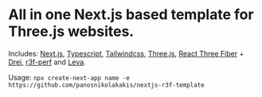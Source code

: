 # All in one Next.js based template for Three.js websites.

Includes: [Next.js](https://nextjs.org/), [Typescript](https://www.typescriptlang.org/), [Tailwindcss](https://tailwindcss.com/), [Three.js](https://threejs.org/), [React Three Fiber](https://r3f.docs.pmnd.rs/getting-started/introduction) + [Drei](https://drei.docs.pmnd.rs/getting-started/introduction), [r3f-perf](https://www.npmjs.com/package/r3f-perf) and [Leva](https://www.npmjs.com/package/leva).

Usage: `npx create-next-app name -e https://github.com/panosnikolakakis/nextjs-r3f-template`
